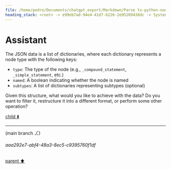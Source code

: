 ```yaml
---
file: /home/pedro/Documents/chatgpt_export/Markdown/Parse ts-python-node-types JSON.md
heading_stack: <root> -> e99eb7ad-94e4-41d7-b226-2e95209438dc -> System -> f5218b62-0612-4055-a04f-15c2a4456b30 -> System -> aaa24a7d-6d79-4f2a-aa46-73a3895b401a -> User -> e2bcdb24-7d4d-4880-bc78-36cac65ea2b7 -> Assistant -> 3af7ae0b-c579-4d4a-90d3-732ef36c4077 -> Assistant -> 8d7a4cfc-4710-4160-b2cd-0ae6821ce860 -> Tool -> 4d1b6605-d6a7-4faf-a82b-dbdbcecc9118 -> Assistant
---
```

# Assistant

The JSON data is a list of dictionaries, where each dictionary represents a node type with the following keys:

- `type`: The type of the node (e.g., `_compound_statement`, `_simple_statement`, etc.)
- `named`: A boolean indicating whether the node is named
- `subtypes`: A list of dictionaries representing subtypes (optional)

Given this structure, what would you like to achieve with the data? Do you want to filter it, restructure it into a different format, or perform some other operation?

[child ⬇️](#aaa292e7-abf4-48a3-8ec5-c9395760f1df)

---

(main branch ⎇)
###### aaa292e7-abf4-48a3-8ec5-c9395760f1df
[parent ⬆️](#4d1b6605-d6a7-4faf-a82b-dbdbcecc9118)
